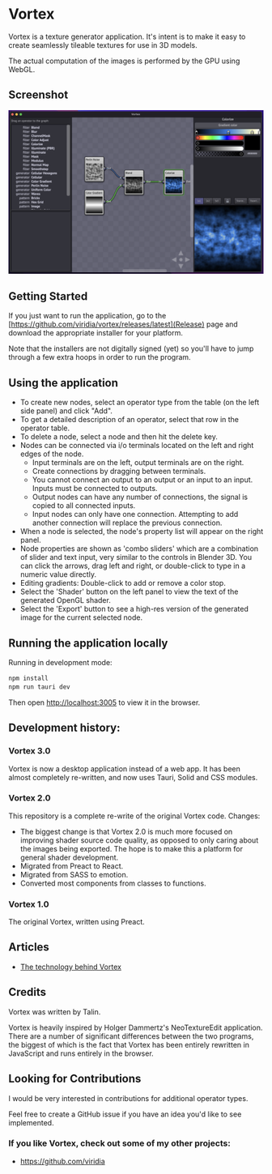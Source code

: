 Vortex
======

Vortex is a texture generator application. It's intent is to make it easy to create seamlessly
tileable textures for use in 3D models.

The actual computation of the images is performed by the GPU using WebGL.

## Screenshot

![screenshot](./doc/vortex.png "Vortex UI")

## Getting Started

If you just want to run the application, go to the
[https://github.com/viridia/vortex/releases/latest](Release) page and download the
appropriate installer for your platform.

Note that the installers are not digitally signed (yet) so you'll have to jump through a few
extra hoops in order to run the program.

## Using the application

* To create new nodes, select an operator type from the table (on the left side panel) and
  click "Add".
* To get a detailed description of an operator, select that row in the operator table.
* To delete a node, select a node and then hit the delete key.
* Nodes can be connected via i/o terminals located on the left and right edges of the node.
  * Input terminals are on the left, output terminals are on the right.
  * Create connections by dragging between terminals.
  * You cannot connect an output to an output or an input to an input. Inputs must be connected
    to outputs.
  * Output nodes can have any number of connections, the signal is copied to all connected inputs.
  * Input nodes can only have one connection. Attempting to add another connection will replace
    the previous connection.
* When a node is selected, the node's property list will appear on the right panel.
* Node properties are shown as 'combo sliders' which are a combination of slider and text input,
  very similar to the controls in Blender 3D. You can click the arrows, drag left and right, or
  double-click to type in a numeric value directly.
* Editing gradients: Double-click to add or remove a color stop.
* Select the 'Shader' button on the left panel to view the text of the generated OpenGL shader.
* Select the 'Export' button to see a high-res version of the generated image for the current
  selected node.

## Running the application locally

Running in development mode:

```sh
npm install
npm run tauri dev
```

Then open [http://localhost:3005](http://localhost:3005) to view it in the browser.

## Development history:

### Vortex 3.0

Vortex is now a desktop application instead of a web app. It has been almost completely
re-written, and now uses Tauri, Solid and CSS modules.

### Vortex 2.0

This repository is a complete re-write of the original Vortex code. Changes:

* The biggest change is that Vortex 2.0 is much more focused on improving shader source
  code quality, as opposed to only caring about the images being exported. The hope is to
  make this a platform for general shader development.
* Migrated from Preact to React.
* Migrated from SASS to emotion.
* Converted most components from classes to functions.

### Vortex 1.0

The original Vortex, written using Preact.

## Articles

  * [The technology behind Vortex](https://medium.com/machine-words/the-technology-behind-vortex-a-real-time-browser-based-seamless-texture-generator-b18807fd8865)

## Credits

Vortex was written by Talin.

Vortex is heavily inspired by Holger Dammertz's NeoTextureEdit application. There are a number of
significant differences between the two programs, the biggest of which is the fact that Vortex has
been entirely rewritten in JavaScript and runs entirely in the browser.

## Looking for Contributions

I would be very interested in contributions for additional operator types.

Feel free to create a GitHub issue if you have an idea you'd like to see implemented.

### If you like Vortex, check out some of my other projects:

  * https://github.com/viridia
